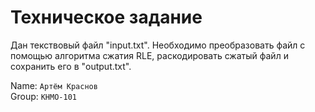 # Техническое задание
Дан текствовый файл "input.txt". Необходимо преобразовать файл с помощью алгоритма сжатия RLE, раскодировать сжатый файл и сохранить его в "output.txt".

Name: `Артём Краснов`  
Group: `КНМО-101`
